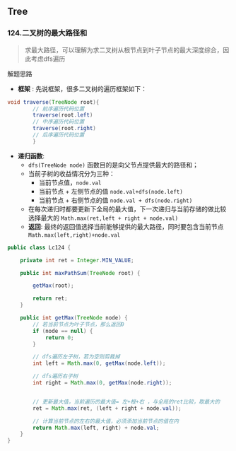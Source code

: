 ## Tree

### 124.二叉树的最大路径和

> 求最大路径，可以理解为求二叉树从根节点到叶子节点的最大深度综合，因此考虑dfs遍历

解题思路

* __框架__ : 先说框架，很多二叉树的遍历框架如下：

```java
void traverse(TreeNode root){
        // 前序遍历代码位置
        traverse(root.left)
        // 中序遍历代码位置
        traverse(root.right)
        // 后序遍历代码位置
        }
```

* __递归函数__:
	* `dfs(TreeNode node)` 函数目的是向父节点提供最大的路径和；
	* 当前子树的收益情况分为三种：
		* 当前节点值，`node.val`
		* 当前节点 + 左侧节点的值 `node.val+dfs(node.left)`
		* 当前节点 + 右侧节点的值 `node.val + dfs(node.right)`
	* 在每次递归时都要更新下全局的最大值，下一次递归与当前存储的做比较选择最大的 `Math.max(ret,left + right + node.val)`
	* __返回__: 最终的返回值选择当前能够提供的最大路径，同时要包含当前节点 `Math.max(left,right)+node.val`

```java
public class Lc124 {

    private int ret = Integer.MIN_VALUE;

    public int maxPathSum(TreeNode root) {

        getMax(root);

        return ret;
    }

    public int getMax(TreeNode node) {
        // 若当前节点为叶子节点，那么返回0
        if (node == null) {
            return 0;
        }

        // dfs遍历左子树，若为空则剪裁掉
        int left = Math.max(0, getMax(node.left));

        // dfs遍历右子树
        int right = Math.max(0, getMax(node.right));


        // 更新最大值，当前遍历的最大值= 左+根+右 ，与全局的ret比较，取最大的
        ret = Math.max(ret, (left + right + node.val));

        // 计算当前节点的左右的最大值，必须添加当前节点的值在内
        return Math.max(left, right) + node.val;
    }
}
```

